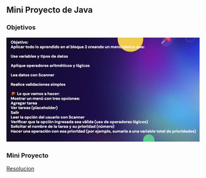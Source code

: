 ## Mini Proyecto de Java

### Objetivos 

![Mini Proyectos Objetivos](img/Objetivos.png)

### Mini Proyecto

[Resolucion](miniProyecto.java)